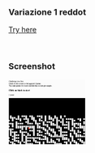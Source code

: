 ### Variazione 1 reddot ###

[Try here](https://editor.p5js.org/Gregorio-V/full/dCijyNPaa)

<br>

### Screenshot ###

  <img src="Variazione1-reddot/image/reddot1.png"
     style="
     float:left;
     width:30%;
     margin-right: 10px;
     " />
